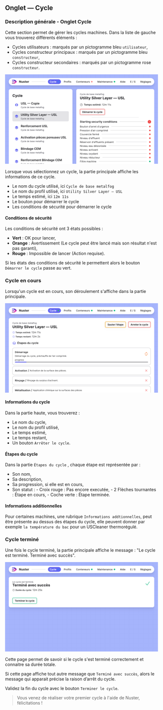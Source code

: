 ## Onglet — Cycle

### Description générale - Onglet Cycle 

Cette section permet de gérer les cycles machines. Dans la liste de gauche vous trouverez différents éléments :

- Cycles utilisateurs : marqués par un pictogramme bleu   `utilisateur`,
- Cycles constructeur principaux : marqués par un pictogramme  bleu  `constructeur`,
- Cycles constructeur secondaires : marqués par un pictogramme  rose  `constructeur`.

![Liste cycles](component_cycles.png)

Lorsque vous sélectionnez un cycle, la partie principale affiche les informations de ce cycle.

- Le nom du cycle utilisé, ici    `Cycle de base metalfog`
- Le nom du profil utilisé, ici    `Utility Silver Layer — USL`
- Le temps estimé, ici    `12m 11s`
- Le bouton pour démarrer le cycle
- Les conditions de sécurité pour démarrer le cycle

#### Conditions de sécurité

Les conditions de sécurité ont 3 états possibles :

- **Vert** : OK pour lancer,
- **Orange** : Avertissement (Le cycle peut être lancé mais son résultat n'est pas garanti),
- **Rouge** : Impossible de lancer (Action requise).

Si les états des conditions de sécurité le permettent alors le bouton   `Démarrer le cycle`   passe au vert.

### Cycle en cours

Lorsqu'un cycle est en cours, son déroulement s'affiche dans la partie principale.

![Liste cycles](cycles_running.png)

#### Informations du cycle

Dans la partie haute, vous trouverez :

- Le nom du cycle,
- Le nom du profil utilisé,
- Le temps estimé,
- Le temps restant,
- Un bouton   `Arrêter le cycle`.

#### Étapes du cycle

Dans la partie   `Étapes du cycle` , chaque étape est représentée par :

- Son nom,
- Sa description,
- Sa progression, si elle est en cours,
- Son statut :
        - Croix rouge : Pas encore executée,
        - 2 Flèches tournantes : Étape en cours,
        - Coche verte : Étape terminée.

#### Informations additionnelles

Pour certaines machines, une rubrique   `Informations addtionnelles`, peut être présente au dessus des étapes du cycle, elle peuvent donner par exemple   `la température du bac` pour un USCleaner thermorégulé.

### Cycle terminé

Une fois le cycle terminé, la partie principale affiche le message :
"Le cycle est terminé. Terminé avec succès".

![Fin du cycle](cycles_end.png)

Cette page permet de savoir si le cycle s'est terminé correctement et connaitre sa durée totale.

Si cette page affiche tout autre message que   `Terminé avec succès`, alors le message qui apparait précise la raison d’arrêt du cycle. 

Validez la fin du cycle avec le bouton   `Terminer le cycle`.

> Vous venez de réaliser votre premier cycle à l'aide de Nuster, félicitations !

